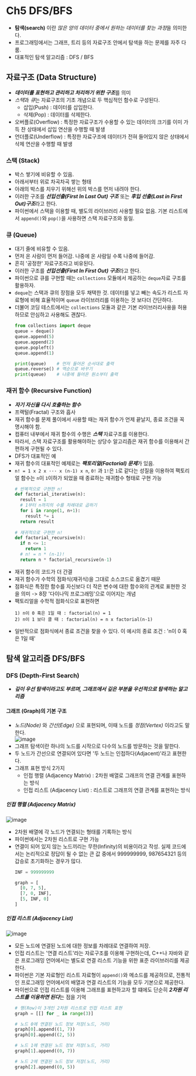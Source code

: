 # Ch5 DFS/BFS
- **탐색(search)** 이란 *많은 양의 데이터 중에서 원하는 데이터를 찾는 과정*을 의미한다.
- 프로그래밍에서는 그래프, 트리 등의 자료구조 안에서 탐색을 하는 문제를 자주 다룸.
- 대표적인 탐색 알고리즘 : DFS / BFS

## 자료구조 (Data Structure)
- ***데이터를 표현하고 관리하고 처리하기 위한 구조***를 의미
- *스택*과 *큐*는 자료구조의 기초 개념으로 두 핵심적인 함수로 구성된다.
  + 삽입(Push) : 데이터를 삽입한다.
  + 삭제(Pop) : 데이터를 삭제한다.
- 오버플로(Overflow) : 특정한 자료구조가 수용할 수 있는 데이터의 크기를 이미 가득 찬 상태에서 삽입 연산을 수행할 때 발생
- 언더플로(Underflow) : 특정한 자료구조에 데이터가 전혀 들어있지 않은 상태에서 삭제 연산을 수행할 때 발생

### 스택 (Stack)
- 박스 쌓기에 비유할 수 있음.
- 아래서부터 위로 차곡차곡 쌓는 형태
- 아래의 박스를 치우기 위해선 위의 박스를 먼저 내려야 한다.
- 이러한 구조를 ***선입선출(First In Last Out) 구조*** 또는 ***후입 선출(Last in First Out)구조***라고 한다.
- 파이썬에서 스택을 이용할 때, 별도의 라이브러리 사용할 필요 없음. 기본 리스트에서 `append()`와 `pop()`을 사용하면 스택 자료구조와 동일.

### 큐 (Queue)
- 대기 줄에 비유할 수 있음.
- 먼저 온 사람이 먼저 들어감. 나중에 온 사람일 수록 나중에 들어감.
- 흔히 '공정한' 자료구조라고 비유된다.
- 이러한 구조를 ***선입선출(First In First Out) 구조***라고 한다.
- 파이썬으로 큐를 구현할 때는 `collections` 모듈에서 제공하는 `deque`자료 구조를 활용하자.
- `deque`는 스택과 큐의 장점을 모두 채택한 것. 데이터를 넣고 빼는 속도가 리스트 자료형에 비해 효율적이며 `queue` 라이브러리를 이용하는 것 보다더 간단하다.
- 더불어 코딩 테스트에서는 `collections` 모듈과 같은 기본 라이브러리사용을 허용하므로 안심하고 사용해도 괜찮다.
  ```python
  from collections import deque
  queue = deque()
  queue.append(5)
  queue.append(2)
  queue.popleft()
  queue.append(1)
  
  print(queue)    # 먼저 들어온 순서대로 출력
  queue.reverse() # 역순으로 바꾸기
  print(queue)    # 나중에 들어온 원소부터 출력
  ```

### 재귀 함수 (Recursive Function)
- ***자기 자신을 다시 호출하는 함수***
- 프랙털(Fractal) 구조와 흡사
- 재귀 함수를 문제 풀이에서 사용할 때는 재귀 함수가 언제 끝날지, 종료 조건을 꼭 명시해야 함.
- 컴퓨터 내부에서 재귀 함수의 수행은 ***스택*** 자료구조를 이용한다.
- 따라서, 스택 자료구조를 활용해야하는 상당수 알고리즘은 재귀 함수를 이용해서 간편하게 구현될 수 있다.
- DFS가 대표적인 예
- 재귀 함수의 대표적인 예제로는 ***팩토리얼(Factorial) 문제***가 있음.
- `n! = 1 x 2 x ··· x (n-1) x n`, `0!` 과 `1!`은 `1`로 같다는 성질을 이용하여 팩토리얼 함수는 `n`이 `1`이하가 되었을 때 종료하는 재귀함수 형태로 구현 가능
  ```python
  # 반복적으로 구현한 n!
  def factorial_iterative(n):
    result = 1
    # 1부터 n까지의 수를 차례대로 곱하기
    for i in range(1, n+1):
      result *= i
    return result
    
  # 재귀적으로 구현한 n!
  def factorial_recursive(n):
    if n <= 1:
      return 1
    # n! = n * (n-1)!
    return n * factorial_recursive(n-1)
  ```
- 재귀 함수의 코드가 더 간결
- 재귀 함수가 수학의 점화식(재귀식)을 그대로 소스코드로 옮겼기 때문
- 점화식은 특정한 함수를 자신보다 더 작은 변수에 대한 함수와의 관계로 표현한 것을 의미 -> 8장 '다이나믹 프로그래밍'으로 이어지는 개념
- 팩토리얼을 수학적 점화식으로 표현하면  
  ```
  1) n이 0 혹은 1일 때 : factorial(n) = 1
  2) n이 1 보다 클 때 : factorial(n) = n x factorial(n-1)
  ```
- 일반적으로 점화식에서 종료 조건을 찾을 수 있다. 이 예시의 종료 조건 : 'n이 0 혹은 1일 때'

## 탐색 알고리즘 DFS/BFS
### DFS (Depth-First Search)
- ***깊이 우선 탐색이라고도 부르며, 그래프에서 깊은 부분을 우선적으로 탐색하는 알고리즘***
#### 그래프 (Graph)의 기본 구조
- *노드(Node)* 와 *간선(Edge)* 으로 표현되며, 이때 노드를 *정점(Vertex)* 이라고도 말한다.  
  ![image](https://user-images.githubusercontent.com/76936390/167345842-6349cf45-03a9-4800-8653-7082b945aeca.png)
- 그래프 탐색이란 하나의 노드를 시작으로 다수의 노드를 방문하는 것을 말한다.
- 두 노드가 간선으로 연결되어 있다면 '두 노드는 인접하다(Adjacent)'라고 표현한다.
- 그래프 표현 방식 2가지
  - 인접 행렬 (Adjacency Matrix) : 2차원 배열로 그래프의 연결 관계를 표현하는 방식    
  - 인접 리스트 (Adjacency List) : 리스트로 그래프의 연결 관계를 표현하는 방식
##### 인접 행렬 (Adjacency Matrix)
![image](https://user-images.githubusercontent.com/76936390/167352046-ca75dd08-382d-4c59-ac74-1c97109f9d13.png)
- 2차원 배열에 각 노드가 연결되는 형태를 기록하는 방식  
- 파이썬에서는 2차원 리스트로 구현 가능
- 연결이 되어 있지 않는 노드끼리는 무한(Infinity)의 비용이라고 작성. 실제 코드에서는 논리적으로 정답이 될 수 없는 큰 값 중에서 999999999, 987654321 등의 갑승로 초기화하는 경우가 많다.
  ```python
  INF = 999999999
  
  graph = [
    [0, 7, 5],
    [7, 0, INF],
    [5, INF, 0]
  ]
  ```
##### 인접 리스트 (Adjacency List)
![image](https://user-images.githubusercontent.com/76936390/167352406-b2da4198-1fe6-4d4f-815e-1ab9c8a45923.png)
- 모든 노드에 연결된 노드에 대한 정보를 차례대로 연결하여 저장.
- 인접 리스트는 '연결 리스트'라는 자료구조를 이용해 구현하는데, C++나 자바와 같은 프로그래밍 언어에서는 별도로 연결 리스트 기능을 위한 표준 라이브러리를 제공한다.
- 파이썬은 기본 자료형인 리스트 자료형이 `append()`와 메소드를 제공하므로, 전통적인 프로그래밍 언어에서의 배열과 연결 리스트의 기능을 모두 기본으로 제공한다.
- 파이썬으로 인접 리스트를 이용해 그래프를 표현하고자 할 떄에도 단순히 ***2차원 리스트를 이용하면 된다***는 점을 기억
  ```python
  # 행(Row)이 3개인 2차원 리스트로 인접 리스트 표현
  graph = [[] for _ in range(3)]
  
  # 노드 0에 연결된 노드 정보 저장(노드, 거리)
  graph[0].append((1, 7))
  graph[0].append((2, 5))
  
  # 노드 1에 연결된 노드 정보 저장(노드, 거리)
  graph[1].append((0, 7))
  
  # 노드 2에 연결된 노드 정보 저장(노드, 거리)
  graph[2].append((0, 5))
  ```
